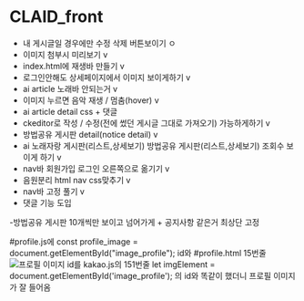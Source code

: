 # CLAID_front
- 내 게시글일 경우에만 수정 삭제 버튼보이기 ㅇ
- 이미지 첨부시 미리보기 v
- index.html에 재생바 만들기 v
- 로그인안해도 상세페이지에서 이미지 보이게하기 v
- ai article 노래바 안되는거 v
- 이미지 누르면 음악 재생 / 멈춤(hover) v
- ai article detail css + 댓글
- ckeditor로 작성 / 수정(전에 썼던 게시글 그대로 가져오기) 가능하게하기 v
- 방법공유 게시판 detail(notice detail) v
- ai 노래자랑 게시판(리스트,상세보기) 방법공유 게시판(리스트,상세보기) 조회수 보이게 하기 v
- nav바 회원가입 로그인 오른쪽으로 옮기기 v
- 음원분리 html nav css맞추기 v
- nav바 고정 풀기 v
- 댓글 기능 도입


-방법공유 게시판 10개씩만 보이고 넘어가게  + 공지사항 같은거 최상단 고정


#profile.js에 
  const profile_image = document.getElementById("image_profile"); id와
  #profile.html 15번줄 <img src="{{ user.profile_image.url }}" alt="프로필 이미지" id="image_profile"> id를
kakao.js의 151번줄     let imgElement = document.getElementById('image_profile'); 의 id와 똑같이 했더니 프로필 이미지가 잘 들어옴